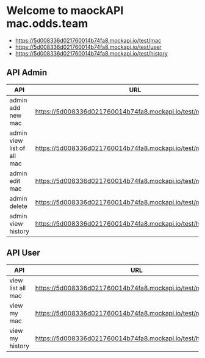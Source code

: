 <!-- [![N|Solid](https://www142.lunapic.com/do-not-link-here-use-hosting-instead/156266858828253765?6442269776)](https://nodesource.com/products/nsolid) -->

#
#
# Welcome to maockAPI mac.odds.team

  - https://5d008336d021760014b74fa8.mockapi.io/test/mac
  - https://5d008336d021760014b74fa8.mockapi.io/test/user
  - https://5d008336d021760014b74fa8.mockapi.io/test/history

## API Admin

| API | URL |method|header|
| ------ | ------ | ------ | ------ | 
| admin add new mac | https://5d008336d021760014b74fa8.mockapi.io/test/mac	 |POST|bearer|
| admin view list of all mac | https://5d008336d021760014b74fa8.mockapi.io/test/mac |GET|bearer|
| admin edit mac | https://5d008336d021760014b74fa8.mockapi.io/test/mac/(:macID) |PUT|bearer|
| admin delete | https://5d008336d021760014b74fa8.mockapi.io/test/mac/(:macID)	 |DELETE|bearer|
| admin view history | https://5d008336d021760014b74fa8.mockapi.io/test/history	 |GET|bearer

## API User
| API | URL |method|header|
| ------ | ------ | ------ | ------ | 
| view list all mac | https://5d008336d021760014b74fa8.mockapi.io/test/mac |GET|bearer|
| view my mac | https://5d008336d021760014b74fa8.mockapi.io/test/mac/(:userID) |GET|bearer|
| view my history | https://5d008336d021760014b74fa8.mockapi.io/test/history/:userID |GET|bearer


